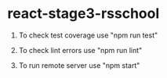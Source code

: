 # react-stage3-rsschool

1. To check test coverage use "npm run test"

2. To check lint errors use "npm run lint"

3. To run remote server use "npm start"
